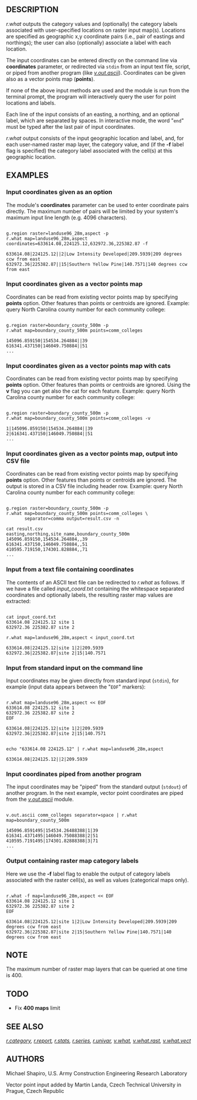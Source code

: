 
## DESCRIPTION

*r.what* outputs the category values and (optionally) the category
labels associated with user-specified locations on raster input map(s).
Locations are specified as geographic x,y coordinate pairs (i.e., pair of
eastings and northings); the user can also (optionally) associate a label
with each location.

The input coordinates can be entered directly on the command line
via **coordinates** parameter, or redirected via `stdin`
from an input text file, script, or piped from another program
(like *[v.out.ascii](v.out.ascii.html)*). Coordinates
can be given also as a vector points map (**points**).

If none of the above input methods are used and the module is run from the
terminal prompt, the program will interactively query the user for point
locations and labels.

Each line of the input consists of an easting, a northing, and an optional
label, which are separated by spaces. In interactive mode, the word
"`end`" must be typed after the last pair of input coordinates.

*r.what* output consists of the input geographic location and label,
and, for each user-named raster map layer, the category value, and (if
the **-f** label flag is specified) the category label associated with
the cell(s) at this geographic location.

## EXAMPLES

### Input coordinates given as an option

The module's **coordinates** parameter can be used to enter coordinate
pairs directly. The maximum number of pairs will be limited by your system's
maximum input line length (e.g. 4096 characters).

```

g.region raster=landuse96_28m,aspect -p
r.what map=landuse96_28m,aspect coordinates=633614.08,224125.12,632972.36,225382.87 -f

633614.08|224125.12||2|Low Intensity Developed|209.5939|209 degrees ccw from east
632972.36|225382.87||15|Southern Yellow Pine|140.7571|140 degrees ccw from east

```

### Input coordinates given as a vector points map

Coordinates can be read from existing vector points map by
specifying **points** option. Other features than points or
centroids are ignored. Example: query North Carolina county number for
each community college:

```

g.region raster=boundary_county_500m -p
r.what map=boundary_county_500m points=comm_colleges

145096.859150|154534.264884||39
616341.437150|146049.750884||51
...

```

### Input coordinates given as a vector points map with cats

Coordinates can be read from existing vector points map by
specifying **points** option. Other features than points or
centroids are ignored. Using the **v** flag you can get also
the cat for each feature. Example: query North Carolina county
number for each community college:

```

g.region raster=boundary_county_500m -p
r.what map=boundary_county_500m points=comm_colleges -v

1|145096.859150|154534.264884||39
2|616341.437150|146049.750884||51
...

```

### Input coordinates given as a vector points map, output into CSV file

Coordinates can be read from existing vector points map by
specifying **points** option. Other features than points or
centroids are ignored. The output is stored in a CSV file including header
row. Example: query North Carolina county number for each community college:

```

g.region raster=boundary_county_500m -p
r.what map=boundary_county_500m points=comm_colleges \
       separator=comma output=result.csv -n

cat result.csv
easting,northing,site_name,boundary_county_500m
145096.859150,154534.264884,,39
616341.437150,146049.750884,,51
410595.719150,174301.828884,,71
...

```

### Input from a text file containing coordinates

The contents of an ASCII text file can be redirected to *r.what*
as follows. If we have a file called *input\_coord.txt* containing the
whitespace separated coordinates and optionally labels, the resulting
raster map values are extracted:

```

cat input_coord.txt
633614.08 224125.12 site 1
632972.36 225382.87 site 2

r.what map=landuse96_28m,aspect < input_coord.txt

633614.08|224125.12|site 1|2|209.5939
632972.36|225382.87|site 2|15|140.7571

```

### Input from standard input on the command line

Input coordinates may be given directly from standard input (`stdin`),
for example (input data appears between the "`EOF`" markers):

```

r.what map=landuse96_28m,aspect << EOF
633614.08 224125.12 site 1
632972.36 225382.87 site 2
EOF

633614.08|224125.12|site 1|2|209.5939
632972.36|225382.87|site 2|15|140.7571

```

```

echo "633614.08 224125.12" | r.what map=landuse96_28m,aspect

633614.08|224125.12||2|209.5939

```

### Input coordinates piped from another program

The input coordinates may be "piped" from the standard output
(`stdout`) of another program. In the next example, vector
point coordinates are piped from the
*[v.out.ascii](v.out.ascii.html)* module.

```

v.out.ascii comm_colleges separator=space | r.what map=boundary_county_500m

145096.8591495|154534.26488388|1|39
616341.4371495|146049.75088388|2|51
410595.7191495|174301.82888388|3|71
...

```

### Output containing raster map category labels

Here we use the **-f** label flag to enable the output of category labels
associated with the raster cell(s), as well as values (categorical maps only).

```

r.what -f map=landuse96_28m,aspect << EOF
633614.08 224125.12 site 1
632972.36 225382.87 site 2
EOF

633614.08|224125.12|site 1|2|Low Intensity Developed|209.5939|209 degrees ccw from east
632972.36|225382.87|site 2|15|Southern Yellow Pine|140.7571|140 degrees ccw from east

```

## NOTE

The maximum number of raster map layers that can be queried at one time is 400.

## TODO

* Fix **400 maps** limit

## SEE ALSO

*[r.category](r.category.html),
[r.report](r.report.html),
[r.stats](r.stats.html),
[r.series](r.series.html),
[r.univar](r.univar.html),
[v.what](v.what.html),
[v.what.rast](v.what.rast.html),
[v.what.vect](v.what.vect.html)*

## AUTHORS

Michael Shapiro, U.S. Army Construction Engineering Research Laboratory

Vector point input added by Martin Landa, Czech Technical University in Prague, Czech Republic
